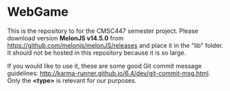 # WebGame

This is the repository to for the CMSC447 semester project.
Please download version **MelonJS v14.5.0** from https://github.com/melonjs/melonJS/releases and place it in the "lib" folder. It should not be hosted in this repository because it is so large.

If you would like to use it, these are some good Git commit message guidelines: http://karma-runner.github.io/6.4/dev/git-commit-msg.html. Only the **\<type>** is relevant for our purposes.

